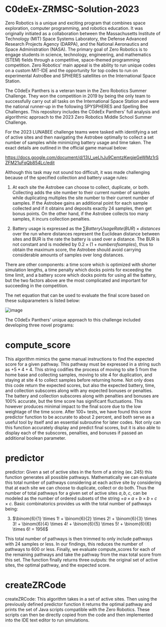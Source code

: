 # C0deEx-ZRMSC-Solution-2023
Zero Robotics is a unique and exciting program that combines space exploration, computer programming, and robotics education. It was originally initiated as a collaboration between the Massachusetts Institute of Technology (MIT) Space Systems Laboratory, the Defense Advanced Research Projects Agency (DARPA), and the National Aeronautics and Space Administration (NASA). The primary goal of Zero Robotics is to engage students in science, technology, engineering, and mathematics (STEM) fields through a competitive, space-themed programming competition. Zero Robotics' main appeal is the ability to run unique codes on a custom MIT-IDE and the opportunity for top codes to run on experimental AstroBee and SPHERES satellites on the International Space Station.

The C0deEx Panthers is a veteran team in the Zero Robotics Summer Challenge. They won the competition in 2019 by being the only team to successfully carry out all tasks on the International Space Station and were the national runner-up in the following SPYSPHERES and Spelling Bee Challenges. This repository includes the C0deEx Panthers' full analysis and algorithmic approach to the 2023 Zero Robotics Middle School Summer Challenge.

For the 2023 LUNABEE challenge teams were tasked with identifying a set of active sites and then navigating the Astrobee optimally to collect a set number of samples while minimizing battery usage and time taken. The exact details are outlined in the official game manual below:

https://docs.google.com/document/d/13U_ueLhJu9CemtzKwgjeGeWMz1rSZFM21uFqQb854Lc/edit

Although this task may not sound too difficult, it was made challenging because of the specified collection and battery usage rules:

1. At each site the Astrobee can choose to collect, duplicate, or both. Collecting adds the site number to their current number of samples while duplicating multiples the site number to their current number of samples. If the Astrobee gains an additional point for each sample collected and if it obtains and deposits exactly 24 samples, then get bonus points. On the other hand, if the Astrobee collects too many samples, it incurs collection penalties.

2. Battery usage is expressed as the $\sum Battery Usage Rate (BUR) \times distances$ over the run where distances represent the Euclidean distance between sites and BUR is the rate the battery is used over a distance. The BUR is not constant and is modeled by $0.2 \times (1 + number of samples)$, thus to obtain the maximum score, the Astrobee should avoid carrying considerable amounts of samples over long distances.

There are other components: a time score which is optimized with shorter simulation lengths, a time penalty which docks points for exceeding the time limit, and a battery score which docks points for using all the battery, but the two factors above are the most complicated and important for succeeding in the competition.

The net equation that can be used to evaluate the final score based on these subparameters is listed below:

![image](https://github.com/ArmWarrior25/C0deEx-ZRMSC-Solution/assets/87990660/320b4bce-bd8d-49b4-bdc8-a7c25d8bae57)

The C0deEx Panthers' unique approach to this challenge included developing three novel programs:

# compute_score

This algorithm mimics the game manual instructions to find the expected score for a given pathway. This pathway must be expressed in a string such as $+5*4+4$. This string codifies the process of moving to site 5 from the home base and collecting samples, moving to site 4 for duplication, and staying at site 4 to collect samples before returning home. Not only does this code return the expected scores, but also the expected battery, time, and collection subscores along with any expected bonuses or penalties. The battery and collection subscores along with penalties and bonuses are 100% accurate, but the time score has significant fluctuations. This however produces minimal impact to the final score due to the low weightage of the time score. After 100+ tests, we have found this score predictor function to be accurate to about $2$ percent, and both serve as a useful tool by itself and an essential subroutine for later codes. Not only can this function accurately display and predict final scores, but it is also able to display each of the subscores, penalties, and bonuses if passed an additional boolean parameter.

# predictor

predictor: Given a set of active sites in the form of a string (ex. $2 4 5$) this function generates all possible pathways. Mathematically we can evaluate this total number of pathways considering at each active site by considering that at each site we can choose to duplicate, collect or do both. Thus the number of total pathways for a given set of active sites $a, b, c$, can be modeled as the number of ordered subsets of the string $+a \times a+b \times b+c \times c$. Basic combinatorics provides us with the total number of pathways being:

3. $\binom{6}{1} \times 1! + \binom{6}{2} \times 2! + \binom{6}{3} \times 3! + \binom{6}{4} \times 4! + \binom{6}{5} \times 5! + \binom{6}{6} \times 6! = 1956$

This total number of pathways is then trimmed to only include pathways with 24 samples or less. In our findings, this reduces the number of pathways to 600 or less. Finally, we evaluate compute_scores for each of the remaining pathways and take the pathway from the max total score from this set. The function finally returns three outputs: the original set of active sites, the optimal pathway, and the expected score.

# createZRCode

createZRCode: This algorithm takes in a set of active sites. Then using the previously defined predictor function it returns the optimal pathway and prints the set of Java scripts compatible with the Zero Robotics. These scripts can then be directly copied from the code and then implemented into the IDE text editor to run simulations.
